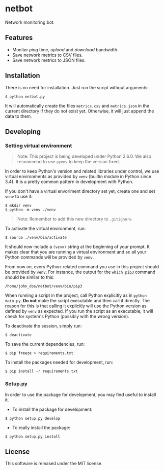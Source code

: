 # netbot

Network monitoring bot.

## Features

* Monitor _ping_ time, _upload_ and _download_ bandwidth.
* Save network metrics to CSV files.
* Save network metrics to JSON files.


## Installation

There is no need for installation. Just run the script without arguments:

```
$ python netbot.py
```

It will automatically create the files `metrics.csv` and `metrics.json` in
the current directory if they do not exist yet. Otherwise, it will just append
the data to them.

## Developing

### Setting virtual environment

> Note: This project is being developed under Python 3.6.0. We also recommend
to use `pyenv` to keep the version fixed.

In order to keep Python's version and related libraries under control, we use
virtual environments as provided by `venv` (builtin module in Python since 3.4).
It is a pretty common pattern in development with Python.

If you don't have a virtual envoriment directory set yet, create one and
set `venv` to use it:

```
$ mkdir venv
$ python -m venv ./venv
```

> Note: Remember to add this new directory to `.gitignore`.

To activate the virtual environment, run:

```
$ source ./venv/bin/activate
```

It should now include a `(venv)` string at the beginning of your prompt. It
makes clear that you are running a virtual environment and so all your Python
commands will be provided by `venv`.

From now on, every Python-related command you use in this project should be
provided by `venv`. For instance, the output for the `which pip3` command should be similar to this:

```
/home/john_doe/netbot/venv/bin/pip3
```

When running a script in the project, call Python explicitly as in `python main.py`.
**Do not** make the script executable and then call it directly. The reason for
this is that calling it explicitly will use the Python version as defined by `venv` as expected.
If you run the script as an executable, it will check for system's Python
(possibly with the wrong version).

To deactivate the session, simply run:

```
$ deactivate
```

To save the current dependencies, run:

```
$ pip freeze > requirements.txt
```

To install the packages needed for development, run:

```
$ pip install -r requirements.txt
```

### Setup.py

In order to use the package for development, you may find useful to install it.

* To install the package for development:

```
$ python setup.py develop
```

* To really install the package:

```
$ python setup.py install
```

## License

This software is released under the MIT license.
